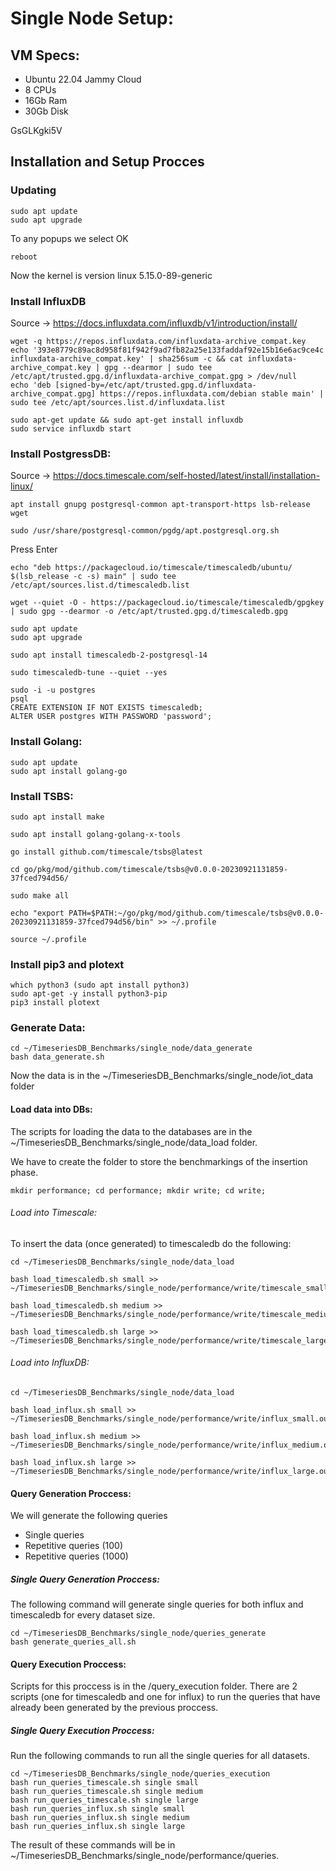 # Single Node Setup:


## VM Specs:
- Ubuntu 22.04 Jammy Cloud
- 8 CPUs
- 16Gb Ram
- 30Gb Disk

GsGLKgki5V

## Installation and Setup Procces

### Updating

```
sudo apt update
sudo apt upgrade
```

To any popups we select OK
```
reboot
```
	
Now the kernel is version linux 5.15.0-89-generic
	
### Install InfluxDB
Source -> https://docs.influxdata.com/influxdb/v1/introduction/install/
		
```
wget -q https://repos.influxdata.com/influxdata-archive_compat.key
echo '393e8779c89ac8d958f81f942f9ad7fb82a25e133faddaf92e15b16e6ac9ce4c influxdata-archive_compat.key' | sha256sum -c && cat influxdata-archive_compat.key | gpg --dearmor | sudo tee /etc/apt/trusted.gpg.d/influxdata-archive_compat.gpg > /dev/null
echo 'deb [signed-by=/etc/apt/trusted.gpg.d/influxdata-archive_compat.gpg] https://repos.influxdata.com/debian stable main' | sudo tee /etc/apt/sources.list.d/influxdata.list
```

```
sudo apt-get update && sudo apt-get install influxdb
sudo service influxdb start
```

### Install PostgressDB:
Source -> https://docs.timescale.com/self-hosted/latest/install/installation-linux/

```
apt install gnupg postgresql-common apt-transport-https lsb-release wget
```

```
sudo /usr/share/postgresql-common/pgdg/apt.postgresql.org.sh
```

Press Enter

```
echo "deb https://packagecloud.io/timescale/timescaledb/ubuntu/ $(lsb_release -c -s) main" | sudo tee /etc/apt/sources.list.d/timescaledb.list
```


```
wget --quiet -O - https://packagecloud.io/timescale/timescaledb/gpgkey | sudo gpg --dearmor -o /etc/apt/trusted.gpg.d/timescaledb.gpg
```

```
sudo apt update
sudo apt upgrade
```

```
sudo apt install timescaledb-2-postgresql-14
```

```
sudo timescaledb-tune --quiet --yes
```

```
sudo -i -u postgres
psql
CREATE EXTENSION IF NOT EXISTS timescaledb;
ALTER USER postgres WITH PASSWORD 'password';
```

### Install Golang:
```
sudo apt update
sudo apt install golang-go
```
		
### Install TSBS:
```
sudo apt install make
```

```
sudo apt install golang-golang-x-tools
```

```
go install github.com/timescale/tsbs@latest
```

```
cd go/pkg/mod/github.com/timescale/tsbs@v0.0.0-20230921131859-37fced794d56/
```

```
sudo make all
```


```
echo "export PATH=$PATH:~/go/pkg/mod/github.com/timescale/tsbs@v0.0.0-20230921131859-37fced794d56/bin" >> ~/.profile
```

```
source ~/.profile
```

### Install pip3 and plotext

```
which python3 (sudo apt install python3)
sudo apt-get -y install python3-pip
pip3 install plotext
```

### Generate Data:
```
cd ~/TimeseriesDB_Benchmarks/single_node/data_generate
bash data_generate.sh
```

Now the data is in the ~/TimeseriesDB_Benchmarks/single_node/iot_data folder
		
#### Load data into DBs:
The scripts for loading the data to the databases are in the ~/TimeseriesDB_Benchmarks/single_node/data_load folder.

We have to create the folder to store the benchmarkings of the insertion phase.
```
mkdir performance; cd performance; mkdir write; cd write;
```

###### Load into Timescale:
To insert the data (once generated) to timescaledb do the following:

```
cd ~/TimeseriesDB_Benchmarks/single_node/data_load
```
```
bash load_timescaledb.sh small >> ~/TimeseriesDB_Benchmarks/single_node/performance/write/timescale_small.out
```
```
bash load_timescaledb.sh medium >> ~/TimeseriesDB_Benchmarks/single_node/performance/write/timescale_medium.out
```
```
bash load_timescaledb.sh large >> ~/TimeseriesDB_Benchmarks/single_node/performance/write/timescale_large.out
```

###### Load into InfluxDB:

```
cd ~/TimeseriesDB_Benchmarks/single_node/data_load
```
```
bash load_influx.sh small >> ~/TimeseriesDB_Benchmarks/single_node/performance/write/influx_small.out
```
```
bash load_influx.sh medium >> ~/TimeseriesDB_Benchmarks/single_node/performance/write/influx_medium.out
```
```
bash load_influx.sh large >> ~/TimeseriesDB_Benchmarks/single_node/performance/write/influx_large.out
```
#### Query Generation Proccess:

We will generate the following queries
- Single queries
- Repetitive queries (100)
- Repetitive queries (1000)

##### Single Query Generation Proccess:
The following command will generate single queries for both influx and timescaledb for every dataset size.
```
cd ~/TimeseriesDB_Benchmarks/single_node/queries_generate
bash generate_queries_all.sh
```

#### Query Execution Proccess:
Scripts for this proccess is in the /query_execution folder. There are 2 scripts (one for timescaledb and one for influx) to run the queries that have already been generated by the previous proccess.

##### Single Query Execution Proccess:
Run the following commands to run all the single queries for all datasets.
```
cd ~/TimeseriesDB_Benchmarks/single_node/queries_execution
bash run_queries_timescale.sh single small
bash run_queries_timescale.sh single medium
bash run_queries_timescale.sh single large
bash run_queries_influx.sh single small
bash run_queries_influx.sh single medium
bash run_queries_influx.sh single large
```
The result of these commands will be in ~/TimeseriesDB_Benchmarks/single_node/performance/queries.